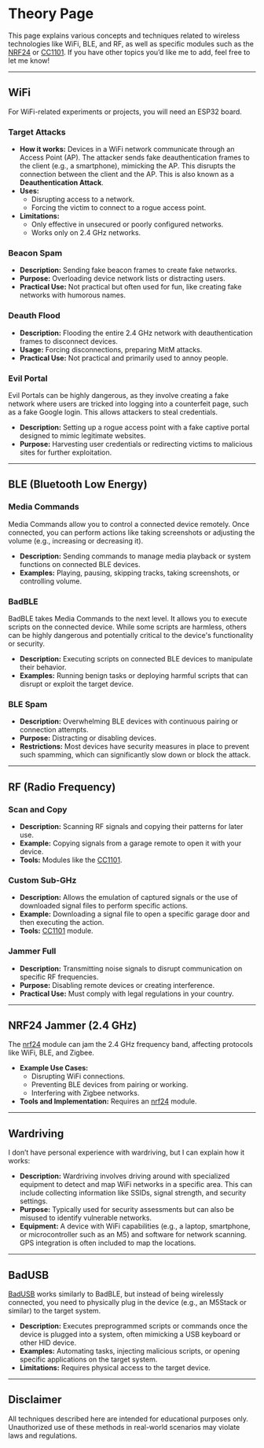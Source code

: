 # Theory Page

This page explains various concepts and techniques related to wireless technologies like WiFi, BLE, and RF, as well as specific modules such as the [NRF24](./myproducts.md#nrf24-module) or [CC1101](./MyProducts.md#cc1101-module). If you have other topics you’d like me to add, feel free to let me know!

---

## WiFi

For WiFi-related experiments or projects, you will need an ESP32 board.

### Target Attacks

- **How it works:** Devices in a WiFi network communicate through an Access Point (AP). The attacker sends fake deauthentication frames to the client (e.g., a smartphone), mimicking the AP. This disrupts the connection between the client and the AP. This is also known as a **Deauthentication Attack**.
- **Uses:** 
  - Disrupting access to a network.
  - Forcing the victim to connect to a rogue access point.
- **Limitations:** 
  - Only effective in unsecured or poorly configured networks.
  - Works only on 2.4 GHz networks.

### Beacon Spam

- **Description:** Sending fake beacon frames to create fake networks.  
- **Purpose:** Overloading device network lists or distracting users.  
- **Practical Use:** Not practical but often used for fun, like creating fake networks with humorous names.

### Deauth Flood

- **Description:** Flooding the entire 2.4 GHz network with deauthentication frames to disconnect devices.  
- **Usage:** Forcing disconnections, preparing MitM attacks.  
- **Practical Use:** Not practical and primarily used to annoy people.

### Evil Portal

Evil Portals can be highly dangerous, as they involve creating a fake network where users are tricked into logging into a counterfeit page, such as a fake Google login. This allows attackers to steal credentials.  

- **Description:** Setting up a rogue access point with a fake captive portal designed to mimic legitimate websites.  
- **Purpose:** Harvesting user credentials or redirecting victims to malicious sites for further exploitation.  

---

## BLE (Bluetooth Low Energy)

### Media Commands

Media Commands allow you to control a connected device remotely. Once connected, you can perform actions like taking screenshots or adjusting the volume (e.g., increasing or decreasing it).  

- **Description:** Sending commands to manage media playback or system functions on connected BLE devices.  
- **Examples:** Playing, pausing, skipping tracks, taking screenshots, or controlling volume.

### BadBLE

BadBLE takes Media Commands to the next level. It allows you to execute scripts on the connected device. While some scripts are harmless, others can be highly dangerous and potentially critical to the device's functionality or security.  

- **Description:** Executing scripts on connected BLE devices to manipulate their behavior.  
- **Examples:** Running benign tasks or deploying harmful scripts that can disrupt or exploit the target device.  

### BLE Spam

- **Description:** Overwhelming BLE devices with continuous pairing or connection attempts.  
- **Purpose:** Distracting or disabling devices.  
- **Restrictions:** Most devices have security measures in place to prevent such spamming, which can significantly slow down or block the attack.

---

## RF (Radio Frequency)

### Scan and Copy

- **Description:** Scanning RF signals and copying their patterns for later use.  
- **Example:** Copying signals from a garage remote to open it with your device.  
- **Tools:** Modules like the [CC1101](./myproducts.md#cc1101-module).

### Custom Sub-GHz

- **Description:** Allows the emulation of captured signals or the use of downloaded signal files to perform specific actions.  
- **Example:** Downloading a signal file to open a specific garage door and then executing the action.  
- **Tools:** [CC1101](./myproducts.md#cc1101-module) module.

### Jammer Full

- **Description:** Transmitting noise signals to disrupt communication on specific RF frequencies.  
- **Purpose:** Disabling remote devices or creating interference.  
- **Practical Use:** Must comply with legal regulations in your country.

---

## NRF24 Jammer (2.4 GHz)

The [nrf24](./myproducts.md#nrf24-module) module can jam the 2.4 GHz frequency band, affecting protocols like WiFi, BLE, and Zigbee.  

- **Example Use Cases:**  
  - Disrupting WiFi connections.  
  - Preventing BLE devices from pairing or working.  
  - Interfering with Zigbee networks.  
- **Tools and Implementation:** Requires an [nrf24](./myproducts.md#nrf24-module) module.

---

## Wardriving

I don’t have personal experience with wardriving, but I can explain how it works:

- **Description:** Wardriving involves driving around with specialized equipment to detect and map WiFi networks in a specific area. This can include collecting information like SSIDs, signal strength, and security settings.  
- **Purpose:** Typically used for security assessments but can also be misused to identify vulnerable networks.  
- **Equipment:** A device with WiFi capabilities (e.g., a laptop, smartphone, or microcontroller such as an M5) and software for network scanning. GPS integration is often included to map the locations.  

---

## BadUSB

[BadUSB](./myproducts.md#ch9329-usb-module) works similarly to BadBLE, but instead of being wirelessly connected, you need to physically plug in the device (e.g., an M5Stack or similar) to the target system.

- **Description:** Executes preprogrammed scripts or commands once the device is plugged into a system, often mimicking a USB keyboard or other HID device.  
- **Examples:** Automating tasks, injecting malicious scripts, or opening specific applications on the target system.  
- **Limitations:** Requires physical access to the target device.  

---

## Disclaimer

All techniques described here are intended for educational purposes only. Unauthorized use of these methods in real-world scenarios may violate laws and regulations.
